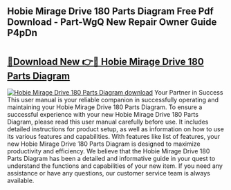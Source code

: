 ## Hobie Mirage Drive 180 Parts Diagram Free Pdf Download - Part-WgQ New Repair Owner Guide P4pDn

# <h2><a href="http://dfh99c9.blite.top/?on=Hobie+Mirage+Drive+180+Parts+Diagram">🔗Download New 👉🔴 Hobie Mirage Drive 180 Parts Diagram</a></h2>

[![Hobie Mirage Drive 180 Parts Diagram download](https://i.imgur.com/lujVjoI.png)](http://dfh99c9.blite.top/?on=Hobie+Mirage+Drive+180+Parts+Diagram)
Your Partner in Success This user manual is your reliable companion in successfully operating and maintaining your Hobie Mirage Drive 180 Parts Diagram. To ensure a successful experience with your new Hobie Mirage Drive 180 Parts Diagram, please read this user manual carefully before use. It includes detailed instructions for product setup, as well as information on how to use its various features and capabilities. With features like list of features, your new Hobie Mirage Drive 180 Parts Diagram is designed to maximize productivity and efficiency. We believe that the Hobie Mirage Drive 180 Parts Diagram has been a detailed and informative guide in your quest to understand the functions and capabilities of your new item. If you need any assistance or have any questions, our customer service team is always available.
